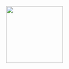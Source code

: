 <div align="center">
  <a href="https://github.com/guilhermescherer">
  <img height="150em" src="https://github-readme-stats.vercel.app/api?username=guilhermescherer&show_icons=true&theme=dark&include_all_commits=true&count_private=true"/>
</div>
